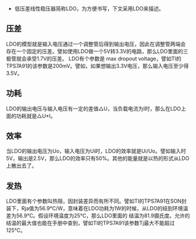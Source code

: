 * 低压差线性稳压器简称LDO，为方便书写，下文采用LDO来描述。

## 压差
LDO的模型就是输入电压通过一个调整管后得到输出电压，因此在调整管两端会存在一个固定的压差。譬如使用LDO做一个5V转3.3V的电路，那么LDO里面的三极管就会承受1.7V的压差。
LDO有个参数是 max dropout voltage，譬如TI的TPS7A91的该参数是200mV。譬如，如果想输出3.3V电压，那么输入电压至少得3.5V。

## 功耗
LDO的输出电压与输入电压有一定的差值△U，当负载电流为I时，那么在LDO上面的功耗就是△U*I。

## 效率
当LDO的输出电压为Uo，输入电压为Ui时，LDO的效率就是Ui/Uo。譬如输入时5V，输出是2.5V，那么LDO的效率只有50%。其他的能量就是以热的形式从LDO上散出去了。

## 发热
LDO里面有个参数叫热阻，因封装差异而有所不同。譬如TI的TPS7A91在SON封装下，Rja值为56.9℃/W，意味着在LDO功耗为1W的时候，从LDO的结到环境温差为56.9℃。假设环境温度为25℃，那么LDO里面的
结温为81.9摄氏度。允许的结温的最大值也能在手册中查到，譬如TI的TPS7A91该参数Tj最大不能超过125℃。

